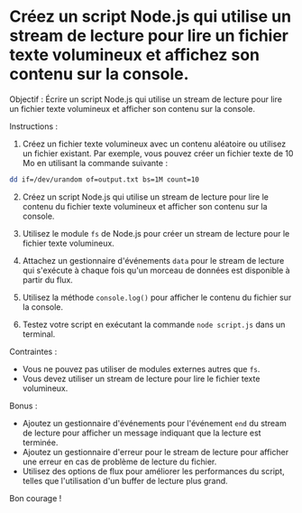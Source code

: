 # Créez un script Node.js qui utilise un stream de lecture pour lire un fichier texte volumineux et affichez son contenu sur la console.

Objectif : Écrire un script Node.js qui utilise un stream de lecture pour lire un fichier texte volumineux et afficher son contenu sur la console.

Instructions :

1. Créez un fichier texte volumineux avec un contenu aléatoire ou utilisez un fichier existant. Par exemple, vous pouvez créer un fichier texte de 10 Mo en utilisant la commande suivante :    
```bash
dd if=/dev/urandom of=output.txt bs=1M count=10    
```
2. Créez un script Node.js qui utilise un stream de lecture pour lire le contenu du fichier texte volumineux et afficher son contenu sur la console.
    
3. Utilisez le module `fs` de Node.js pour créer un stream de lecture pour le fichier texte volumineux.
    
4. Attachez un gestionnaire d'événements `data` pour le stream de lecture qui s'exécute à chaque fois qu'un morceau de données est disponible à partir du flux.
    
5. Utilisez la méthode `console.log()` pour afficher le contenu du fichier sur la console.
    
6. Testez votre script en exécutant la commande `node script.js` dans un terminal.
    

Contraintes :

- Vous ne pouvez pas utiliser de modules externes autres que `fs`.
- Vous devez utiliser un stream de lecture pour lire le fichier texte volumineux.

Bonus :

- Ajoutez un gestionnaire d'événements pour l'événement `end` du stream de lecture pour afficher un message indiquant que la lecture est terminée.
- Ajoutez un gestionnaire d'erreur pour le stream de lecture pour afficher une erreur en cas de problème de lecture du fichier.
- Utilisez des options de flux pour améliorer les performances du script, telles que l'utilisation d'un buffer de lecture plus grand.

Bon courage !